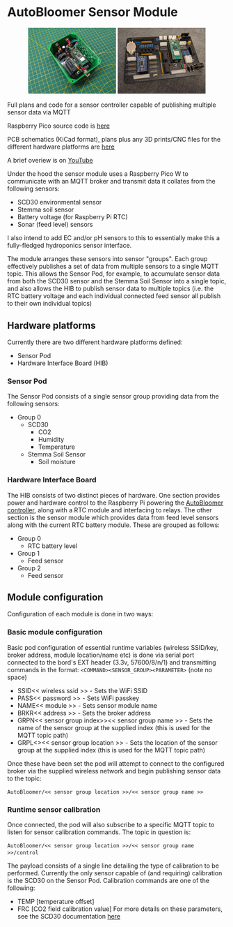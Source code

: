 # AutoBloomer Sensor Module

<p align="center">
  <img src="/images/sensor_pod_with_board.jpg" width="40%" /> 
  <img src="/images/hib.jpg" width="40%" />
</p>

Full plans and code for a sensor controller capable of publishing multiple sensor data via MQTT

Raspberry Pico source code is [here](pico/src)

PCB schematics (KiCad format), plans plus any 3D prints/CNC files for the different hardware platforms are [here](hardware)

A brief overiew is on [YouTube](https://youtu.be/ilkXrpyaba0)

Under the hood the sensor module uses a Raspberry Pico W to communicate with an MQTT broker and transmit data it collates from the following sensors:
- SCD30 environmental sensor
- Stemma soil sensor
- Battery voltage (for Raspberry Pi RTC)
- Sonar (feed level) sensors

I also intend to add EC and/or pH sensors to this to essentially make this a fully-fledged hydroponics sensor interface.

The module arranges these sensors into sensor "groups". Each group effectively publishes a set of data from multiple sensors to a single MQTT topic. This allows the Sensor Pod, for example, to accumulate sensor data from both the SCD30 sensor and the Stemma Soil Sensor into a single topic, and also allows the HIB to publish sensor data to multiple topics (i.e. the RTC battery voltage and each individual connected feed sensor all publish to their own individual topics)

## Hardware platforms
Currently there are two different hardware platforms defined:
- Sensor Pod
- Hardware Interface Board (HIB)

### Sensor Pod
The Sensor Pod consists of a single sensor group providing data from the following sensors:
- Group 0
  - SCD30
    - CO2
    - Humidity
    - Temperature
  - Stemma Soil Sensor
    - Soil moisture
 
### Hardware Interface Board
The HIB consists of two distinct pieces of hardware. One section provides power and hardware control to the Raspberry Pi powering the [AutoBloomer controller](https://github.com/plb500/AutoBloomer-Controller), along with a RTC module and interfacing to relays. The other section is the sensor module which provides data from feed level sensors along with the current RTC battery module. These are grouped as follows:
- Group 0
  - RTC battery level
- Group 1
  - Feed sensor
- Group 2
  - Feed sensor
 
## Module configuration
Configuration of each module is done in two ways:

### Basic module configuration
Basic pod configuration of essential runtime variables (wireless SSID/key, broker address, module location/name etc) is done via serial port connected to the bord's EXT header (3.3v, 57600/8/n/1) and transmitting commands in the format: `<COMMAND><SENSOR_GROUP><PARAMETER>` (note no space)
- SSID<< wireless ssid >> - Sets the WiFi SSID
- PASS<< password >> - Sets WiFi passkey
- NAME<< module >> - Sets sensor module name
- BRKR<< address >> - Sets the broker address
- GRPN<< sensor group index>><< sensor group name >> - Sets the name of the sensor group at the supplied index (this is used for the MQTT topic path)
- GRPL<<sensor group index>><< sensor group location >> - Sets the location of the sensor group at the supplied index (this is used for the MQTT topic path)

Once these have been set the pod will attempt to connect to the configured broker via the supplied wireless network and begin publishing sensor data to the topic:

```
AutoBloomer/<< sensor group location >>/<< sensor group name >>
```

### Runtime sensor calibration
Once connected, the pod will also subscribe to a specific MQTT topic to listen for sensor calibration commands. The topic in question is:
```
AutoBloomer/<< sensor group location >>/<< sensor group name >>/control
```

The payload consists of a single line detailing the type of calibration to be performed. Currently the only sensor capable of (and requiring) calibration is the SCD30 on the Sensor Pod.
Calibration commands are one of the following:
- TEMP [temperature offset]
- FRC [CO2 field calibration value]
For more details on these parameters, see the SCD30 documentation [here](/docs/SCD30_Interface_Description.pdf)
